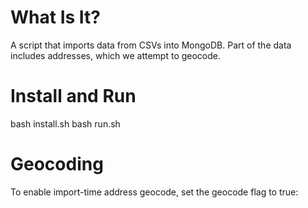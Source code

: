 What Is It?
===========
A script that imports data from CSVs into MongoDB.
Part of the data includes addresses, which we attempt to geocode.

Install and Run
===============
bash install.sh
bash run.sh

Geocoding
=========
To enable import-time address geocode, set the geocode flag to true: